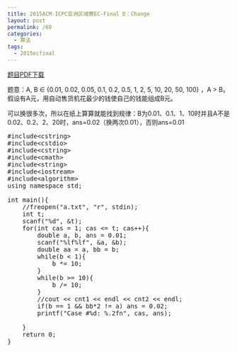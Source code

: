 ```yaml
---
title: 2015ACM-ICPC亚洲区域赛EC-Final D：Change
layout: post
permalink: /69
categories:
  - 算法
tags:
  - 2015ecfinal
---
```

<a href="https://icpcarchive.ecs.baylor.edu/external/75/p7503.pdf" target="_blank">题目PDF下载</a>

题意：A, B ∈ {0.01, 0.02, 0.05, 0.1, 0.2, 0.5, 1, 2, 5, 10, 20, 50, 100} ，A > B。假设有A元，用自动售货机花最少的钱使自己的钱能组成B元。

可以换很多次，所以在纸上算算就能找到规律：B为0.01、0.1、1、10时并且A不是0.02、0.2、2、20时，ans=0.02（换两次0.01），否则ans=0.01

<pre class="brush: cpp; title: ; notranslate" title="">#include&lt;cstring&gt;
#include&lt;cstdio&gt;
#include&lt;cstring&gt;
#include&lt;cmath&gt;
#include&lt;string&gt;
#include&lt;iostream&gt;
#include&lt;algorithm&gt;
using namespace std;

int main(){
    //freopen("a.txt", "r", stdin);
    int t;
    scanf("%d", &t);
    for(int cas = 1; cas &lt;= t; cas++){
        double a, b, ans = 0.01;
        scanf("%lf%lf", &a, &b);
        double aa = a, bb = b;
        while(b &lt; 1){
            b *= 10;
        }
        while(b &gt;= 10){
            b /= 10;
        }
        //cout &lt;&lt; cnt1 &lt;&lt; endl &lt;&lt; cnt2 &lt;&lt; endl;
        if(b == 1 && bb*2 != a) ans = 0.02;
        printf("Case #%d: %.2fn", cas, ans);

    }
    return 0;
}
</pre>